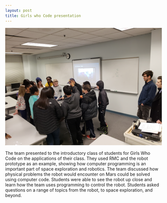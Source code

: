 ```yaml
---
layout: post
title: Girls who Code presentation
---
```


![girls who code participants looking at an early version of the robot](/images/20190219_182438.jpg)

The team presented to the introductory class of students for Girls Who Code on the
applications of their class. They used RMC and the robot prototype as an example, showing how
computer programming is an important part of space exploration and robotics. The team
discussed how physical problems the robot would encounter on Mars could be solved using
computer code. Students were able to see the robot up close and learn how the team uses
programming to control the robot. Students asked questions on a range of topics from the robot,
to space exploration, and beyond.